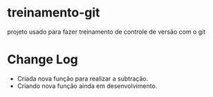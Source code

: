 # treinamento-git
projeto usado para fazer treinamento de controle de versão com o git

# Change Log
- Criada nova função para realizar a subtração.
- Criando nova função ainda em desenvolvimento.